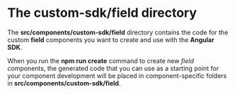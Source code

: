 # The **custom-sdk/field** directory

The **src/components/custom-sdk/field** directory contains the code for the custom **field** components you want to create and use with the **Angular SDK**.

When you run the **npm run  create** command to create new _field_ components, the generated code that you can use as a starting point for your component development
will be placed in component-specific folders in **src/components/custom-sdk/field**.
